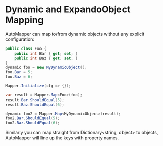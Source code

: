 # Dynamic and ExpandoObject Mapping

AutoMapper can map to/from dynamic objects without any explicit configuration:

```c#
public class Foo {
    public int Bar { get; set; }
    public int Baz { get; set; }
}
dynamic foo = new MyDynamicObject();
foo.Bar = 5;
foo.Baz = 6;

Mapper.Initialize(cfg => {});

var result = Mapper.Map<Foo>(foo);
result.Bar.ShouldEqual(5);
result.Baz.ShouldEqual(6);

dynamic foo2 = Mapper.Map<MyDynamicObject>(result);
foo2.Bar.ShouldEqual(5);
foo2.Baz.ShouldEqual(6);
```

Similarly you can map straight from Dictionary<string, object> to objects, AutoMapper will line up the keys with property names.
